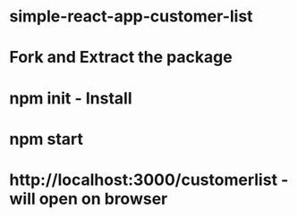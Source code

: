 # simple-react-app-customer-list
# Fork and Extract the package
# npm init - Install 
# npm start
# http://localhost:3000/customerlist - will open on browser
